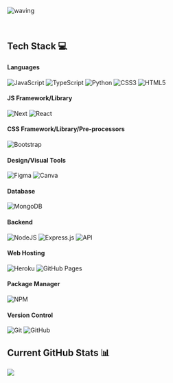 
![waving](https://capsule-render.vercel.app/api?type=waving&height=250&text=Hi%20🤙🏻,%20I'm%20Tom&fontAlignY=40&color=gradient)


<p align="center">
 <a href="http://www.thomaslindev.com/" target="_blank"><img alt="" src="https://img.shields.io/badge/Portfolio-000?logo=vercel&logoColor=yellow&style=for-the-badge" style="vertical-align:center" /></a>
<a href="https://twitter.com/Thomas_L508" target="_blank"><img alt="" src="https://img.shields.io/badge/Twitter-000?logo=Twitter&logoColor=1DA1F2&style=for-the-badge" style="vertical-align:center" /></a>
<a href="https://www.linkedin.com/in/chiwen-lin-564704168/" target="_blank"><img alt="" src="https://img.shields.io/badge/LinkedIn-000?logo=linkedin&logoColor=0A66C2&style=for-the-badge" style="vertical-align:center" /></a></p>


## Tech Stack 💻
#### Languages
![JavaScript](https://img.shields.io/badge/-JavaScript-000?style=for-the-badge&logo=javascript)
![TypeScript](https://img.shields.io/badge/-TypeScript-000?style=for-the-badge&logo=typescript)
![Python](https://img.shields.io/badge/-Python-000?style=for-the-badge&logo=python)
![CSS3](https://img.shields.io/badge/-CSS3-000?style=for-the-badge&logo=css3)
![HTML5](https://img.shields.io/badge/-HTML5-000?style=for-the-badge&logo=html5)


#### JS Framework/Library
![Next](https://img.shields.io/badge/-Next-000?style=for-the-badge&logo=next.js)
![React](https://img.shields.io/badge/-React-000?style=for-the-badge&logo=react)


#### CSS Framework/Library/Pre-processors
![Bootstrap](https://img.shields.io/badge/-Bootstrap-000?style=for-the-badge&logo=bootstrap)

#### Design/Visual Tools
![Figma](https://img.shields.io/badge/-Figma-000?style=for-the-badge&logo=figma)
![Canva](https://img.shields.io/badge/-Canva-000?style=for-the-badge&logo=canva)


#### Database
![MongoDB](https://img.shields.io/badge/-MongoDB-000?style=for-the-badge&logo=mongodb)


#### Backend
![NodeJS](https://img.shields.io/badge/-Node-000?style=for-the-badge&logo=node.js&logoColor=pink)
![Express.js](https://img.shields.io/badge/-Express-000?style=for-the-badge&logo=express)
![API](https://img.shields.io/badge/-API-000?style=for-the-badge&logo=fastapi)

#### Web Hosting
![Heroku](https://img.shields.io/badge/-Heroku-000?style=for-the-badge&logo=heroku)
![GitHub Pages](https://img.shields.io/badge/-GitHub%20Pages-000?style=for-the-badge&logo=github)

#### Package Manager
![NPM](https://img.shields.io/badge/-NPM-000?style=for-the-badge&logo=npm)

#### Version Control
![Git](https://img.shields.io/badge/-Git-000?style=for-the-badge&logo=git)
![GitHub](https://img.shields.io/badge/-GitHub-000?style=for-the-badge&logo=github)

## Current GitHub Stats 📊
![](https://github-readme-stats.vercel.app/api?username=thomas4246&theme=highcontrast&hide_border=true&include_all_commits=true&count_private=false)






